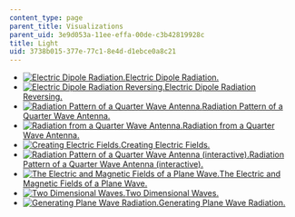 ```yaml
---
content_type: page
parent_title: Visualizations
parent_uid: 3e9d053a-11ee-effa-00de-c3b42819928c
title: Light
uid: 3738b015-377e-77c1-8e4d-d1ebce0a8c21
---
```


*   [![Electric Dipole Radiation.](/courses/physics/8-02t-electricity-and-magnetism-spring-2005/visualizations/01DipoleThumb.jpg)Electric Dipole Radiation.](/ans7870/8/8.02T/f04/visualizations/light/01-DipoleRadiation/01-Dipole_320.html)
*   [![Electric Dipole Radiation Reversing.](/courses/physics/8-02t-electricity-and-magnetism-spring-2005/visualizations/02smPtDipThumb.jpg)Electric Dipole Radiation Reversing.](/ans7870/8/8.02T/f04/visualizations/light/02-dipoleRadiationReversing/02-SmPointDipole_320.html)
*   [![Radiation Pattern of a Quarter Wave Antenna.](/courses/physics/8-02t-electricity-and-magnetism-spring-2005/visualizations/03patternThumb.jpg)Radiation Pattern of a Quarter Wave Antenna.](/ans7870/8/8.02T/f04/visualizations/light/03-AntennaPattern/03-MicrowaveAntenna_320.html)
*   [![Radiation from a Quarter Wave Antenna.](/courses/physics/8-02t-electricity-and-magnetism-spring-2005/visualizations/04microThumb.jpg)Radiation from a Quarter Wave Antenna.](/ans7870/8/8.02T/f04/visualizations/light/04-QuarterWaveAntenna/04-MicrowaveDLICS_320.html)
*   [![Creating Electric Fields.](/courses/physics/8-02t-electricity-and-magnetism-spring-2005/visualizations/05pithThumb.jpg)Creating Electric Fields.](/ans7870/8/8.02T/f04/visualizations/light/05-CreatingRadiation/05-pith_f220_320.html)
*   [![Radiation Pattern of a Quarter Wave Antenna (interactive).](/courses/physics/8-02t-electricity-and-magnetism-spring-2005/visualizations/06qwave3dthumb.jpg)Radiation Pattern of a Quarter Wave Antenna (interactive).](/ans7870/8/8.02T/f04/visualizations/light/06-qwave3d/06-qwave3d320.html)
*   [![The Electric and Magnetic Fields of a Plane Wave.](/courses/physics/8-02t-electricity-and-magnetism-spring-2005/visualizations/07eblightthumb.jpg)The Electric and Magnetic Fields of a Plane Wave.](/ans7870/8/8.02T/f04/visualizations/light/07-EBlight/07-EB_Light_320.html)
*   [![Two Dimensional Waves.](/courses/physics/8-02t-electricity-and-magnetism-spring-2005/visualizations/08wavesthumb.jpg)Two Dimensional Waves.](/ans7870/8/8.02T/f04/visualizations/light/08-waves2d/08-waves320.html)
*   [![Generating Plane Wave Radiation.](/courses/physics/8-02t-electricity-and-magnetism-spring-2005/visualizations/09planewaveappthumb.jpg)Generating Plane Wave Radiation.](/ans7870/8/8.02T/f04/visualizations/light/09-planewaveapp/09-planewaveapp320.html)